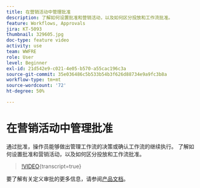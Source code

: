 ```yaml
---
title: 在营销活动中管理批准
description: 了解如何设置批准和营销活动，以及如何区分投放和工作流批准。
feature: Workflows, Approvals
jira: KT-5093
thumbnail: 329605.jpg
doc-type: feature video
activity: use
team: WWFRE
role: User
level: Beginner
exl-id: 21d542e9-c021-4e05-b570-a55cac196c3a
source-git-commit: 35e036486c5b533b54b3f626d88734e9a9fc3b8a
workflow-type: tm+mt
source-wordcount: '72'
ht-degree: 50%

---
```


# 在营销活动中管理批准

通过批准，操作员能够做出管理工作流的决策或确认工作流的继续执行。
了解如何设置批准和营销活动，以及如何区分投放和工作流批准。

>[!VIDEO](https://video.tv.adobe.com/v/329605?quality=12&learn=on){transcript=true}

要了解有关定义审批的更多信息，请参阅[产品文档](https://experienceleague.adobe.com/docs/campaign-classic/using/automating-with-workflows/executing-a-workflow/defining-approvals.html?lang=zh-Hans#sending-emails)。
